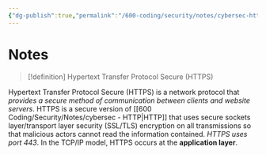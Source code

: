```yaml
---
{"dg-publish":true,"permalink":"/600-coding/security/notes/cybersec-https/","tags":["CyberSecurity"]}
---
```



# Notes
> [!definition] 
> Hypertext Transfer Protocol Secure (HTTPS)


Hypertext Transfer Protocol Secure (HTTPS) is a network protocol that *provides a secure method of communication between clients and website servers*. HTTPS is a secure version of [[600 Coding/Security/Notes/cybersec - HTTP\|HTTP]] that uses secure sockets layer/transport layer security (SSL/TLS) encryption on all transmissions so that malicious actors cannot read the information contained. *HTTPS uses port 443*. In the TCP/IP model, HTTPS occurs at the **application layer**.